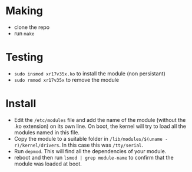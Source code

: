 # Making
- clone the repo
- run `make`

# Testing
- `sudo insmod xr17v35x.ko` to install the module (non persistant)
- `sudo rmmod xr17v35x` to remove the module

# Install
- Edit the `/etc/modules` file and add the name of the module (without the .ko extension) on its own line. On boot, the kernel will try to load all the modules named in this file.
- Copy the module to a suitable folder in `/lib/modules/$(uname -r)/kernel/drivers`. In this case this was `/tty/serial`.
- Run `depmod`. This will find all the dependencies of your module.
- reboot and then run `lsmod | grep module-name` to confirm that the module was loaded at boot.
